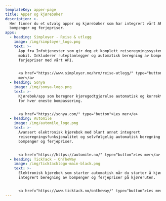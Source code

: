 ```yaml
---
templateKey: apper-page
title: Apper og kjørebøker
description: >-
  Her finner du et utvalg apper og kjørebøker som har integrert vårt API med
  bompenger og ferjepriser.
apps:
  - heading: Simployer - Reise & utlegg
    image: /img/simployer_logo.png
    text: >-
      App fra Infotjenester som gir deg et komplett reiseregningssystem på
      mobil. Inkluderer ruteplanlegger og automatisk beregning av bompenger og
      ferjepriser med vårt API. 


      <a href="https://www.simployer.no/hrm/reise-utlegg/" type="button">Les
      mer</a>
  - heading: Sonya
    image: /img/sonya-logo.png
    text: >-
      Kjørebok/app som beregner kjøregodtgjørelse automatisk og korrekte satser
      for hver eneste bompassering.


      <a href="https://sonya.com/" type="button">Les mer</a>
  - heading: Automile
    image: /img/automile_logo.png
    text: >-
      Avansert elektronisk kjørebok med blant annet integrert
      reiseregningsfunksjonalitet og selvfølgelig automatisk beregning av
      bompenger og ferjepriser.


      <a href="https://https://automile.no/" type="button">Les mer</a>
  - heading: TickTack - OnTheWay
    image: /img/ticktacklogo-main-black.png
    text: >-
      Elektronisk kjørebok som starter automatisk når du starter å kjøre. Med
      integrert beregning av bompenger og ferjepriser på kjøreruten.


      <a href="https://www.ticktack.no/ontheway/" type="button">Les mer</a>
---
```


